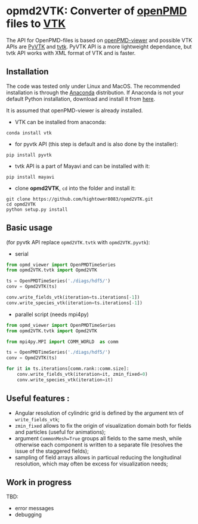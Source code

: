 # opmd2VTK: Converter of [openPMD](http://www.openpmd.org/#/start) files to  [VTK](https://www.vtk.org) 

The API for OpenPMD-files is based on [openPMD-viewer](https://github.com/openPMD/openPMD-viewer) and possible VTK APIs are [PyVTK](https://github.com/pearu/pyvtk) and 
[tvtk](http://docs.enthought.com/mayavi/tvtk/README.html). PyVTK API is a more lightweight dependance, but tvtk API works with XML format of VTK and is faster.


## Installation
The code was tested only under Linux and MacOS. The recommended installation is through the [Anaconda](https://www.continuum.io/why-anaconda) distribution.
If Anaconda is not your default Python installation, download and install it from [here](https://www.continuum.io/downloads).

It is assumed that openPMD-viewer is already installed. 
- VTK can be installed from anaconda:
```
conda install vtk
```
- for pyvtk API (this step is default and is also done by the installer):
```
pip install pyvtk
```
- tvtk API is a part of Mayavi and can be installed with it:
```
pip install mayavi
```
- clone **opmd2VTK**, `cd` into the folder and install it:
```
git clone https://github.com/hightower8083/opmd2VTK.git
cd opmd2VTK
python setup.py install
```

## Basic usage 

(for pyvtk API replace `opmd2VTK.tvtk` with `opmd2VTK.pyvtk`):

- serial

```python
from opmd_viewer import OpenPMDTimeSeries
from opmd2VTK.tvtk import Opmd2VTK

ts = OpenPMDTimeSeries('./diags/hdf5/')
conv = Opmd2VTK(ts)

conv.write_fields_vtk(iteration=ts.iterations[-1])
conv.write_species_vtk(iteration=ts.iterations[-1])
```
- parallel script (needs mpi4py)

```python
from opmd_viewer import OpenPMDTimeSeries
from opmd2VTK.tvtk import Opmd2VTK

from mpi4py.MPI import COMM_WORLD  as comm

ts = OpenPMDTimeSeries('./diags/hdf5/')
conv = Opmd2VTK(ts)

for it in ts.iterations[comm.rank::comm.size]:
    conv.write_fields_vtk(iteration=it, zmin_fixed=0)
    conv.write_species_vtk(iteration=it)
```
 
## Useful features :
- Angular resolution of cylindric grid is defined by the argument `Nth` of `write_fields_vtk`;
- `zmin_fixed` allows to fix the origin of visualization domain both for fields and particles (useful for animations);
- argument `CommonMesh=True` groups all fields to the same mesh, while otherwise each component is written to a separate file (resolves the issue of the staggered fields);
- sampling of field arrays allows in particual reducing the longitudinal resolution, which may often be excess for visualization needs;

## Work in progress

TBD:
- error messages
- debugging

